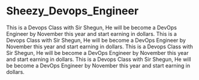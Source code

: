 # Sheezy_Devops_Engineer
This is a Devops Class with Sir Shegun, He will be become a DevOps Engineer by November this year and start earning in dollars.
This is a Devops Class with Sir Shegun, He will be become a DevOps Engineer by November this year and start earning in dollars. 
This is a Devops Class with Sir Shegun, He will be become a DevOps Engineer by November this year and start earning in dollars. 
This is a Devops Class with Sir Shegun, He will be become a DevOps Engineer by November this year and start earning in dollars. 
